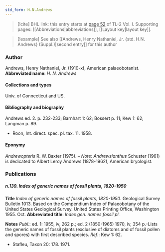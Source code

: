 ```yaml
---
std_form: H.N.Andrews
---
```


> [!cite] BHL link: this entry starts at [page 52](https://www.biodiversitylibrary.org/page/33120183) of TL-2 Vol. I.
> Supporting pages: [[Abbreviations|abbreviations]], [[Layout key|layout key]].

> [!example] See also [[Andrews, Henry Nathaniel, Jr. {std. H.N. Andrews} (Suppl.)|second entry]] for this author

### Author

Andrews, Henry Nathaniel, Jr. (1910-x), American palaeobotanist. 
**Abbreviated name**: *H. N. Andrews*

#### Collections and types

Univ. of Connecticut and US.

#### Bibliography and biography

Andrews ed. 2. p. 232-233; Barnhart 1: 62; Bossert p. 11; Kew 1: 62; Langman p. 89.
- Roon, Int. direct. spec. pl. tax. 11. 1958.

#### Eponymy

*Andrewopteris* R. W. Baxter (1975). – *Note*: *Andrewsianthus* Schuster (1961) is dedicated to Albert Leroy Andrews (1878-1962), American bryologist.

### Publications

##### n.139. Index of generic names of fossil plants, 1820-1950

**Title**
*Index of generic names of fossil plants, 1820-1950*. Geological Survey Bulletin 1013. Based on the Compendium Index of Palaeobotany of the United States Geological Survey. United States Printing Office, Washington 1955. Oct.
**Abbreviated title**: *Index gen. names fossil pl.*

**Notes**
*Publ*.: ed. 1: 1955, iv, 262 p.; ed. 2 (1850-1965) 1970, iv, 354 p.-Lists the generic names of fossil plants (exclusive of diatoms and of fossil pollen and spores) with first described species.
*Ref*.: Kew 1: 62.
- Stafleu, Taxon 20: 178. 1971.

